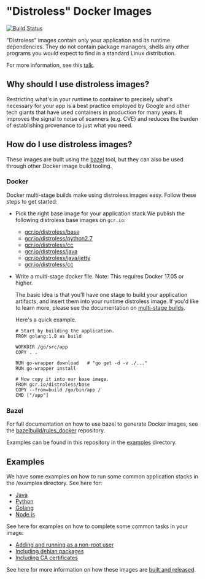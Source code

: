 # "Distroless" Docker Images

[![Build Status](https://travis-ci.org/GoogleCloudPlatform/distroless.svg?branch=master)](https://travis-ci.org/GoogleCloudPlatform/distroless)

"Distroless" images contain only your application and its runtime dependencies.
They do not contain package managers, shells any other programs you would expect to find in a standard Linux distribution.

For more information, see this [talk](https://swampup2017.sched.com/event/A6CW/distroless-docker-containerizing-apps-not-vms?iframe=no&w=100%&sidebar=yes&bg=no).

## Why should I use distroless images?

Restricting what's in your runtime to container to precisely what's necessary for your app is a best practice employed by Google
and other tech giants that have used containers in production for many years.
It improves the signal to noise of scanners (e.g. CVE) and reduces the burden of establishing provenance to just what you need.

## How do I use distroless images?

These images are built using the [bazel](https://bazel.build) tool, but they can also be used through other Docker image build tooling.

### Docker

Docker multi-stage builds make using distroless images easy.
Follow these steps to get started:

* Pick the right base image for your application stack
  We publish the following distroless base images on `gcr.io`:
    * [gcr.io/distroless/base](base/README.md)
    * [gcr.io/distroless/python2.7](python2.7/README.md)
    * [gcr.io/distroless/cc](nodejs/README.md)
    * [gcr.io/distroless/java](java/README.md)
    * [gcr.io/distroless/java/jetty](java/jetty/README/md)
    * [gcr.io/distroless/cc](cc/README.md)
* Write a multi-stage docker file.
  Note: This requires Docker 17.05 or higher.

  The basic idea is that you'll have one stage to build your application artifacts, and insert them into your runtime distroless image.
  If you'd like to learn more, please see the documentation on [multi-stage builds]().

  Here's a quick example.
  ```
  # Start by building the application.
  FROM golang:1.8 as build

  WORKDIR /go/src/app
  COPY . .

  RUN go-wrapper download   # "go get -d -v ./..."
  RUN go-wrapper install

  # Now copy it into our base image.
  FROM gcr.io/distroless/base
  COPY --from=build /go/bin/app /
  CMD ["/app"]
  ```

### Bazel

For full documentation on how to use bazel to generate Docker images, see the [bazelbuild/rules_docker](http://github.com/bazelbuild/rules_docker) repository.

Examples can be found in this repository in the [examples](examples/) directory.

## Examples

We have some examples on how to run some common application stacks in the /examples directory.
See here for:

* [Java](examples/java/BUILD)
* [Python](examples/python2.7/BUILD)
* [Golang](examples/go/BUILD)
* [Node.js](examples/nodejs/BUILD)

See here for examples on how to complete some common tasks in your image:

* [Adding and running as a non-root user](examples/nonroot)
* [Including debian packages](https://github.com/bazelbuild/rules_docker#docker_build-1)
* [Including CA certificates](cacerts/)

See here for more information on how these images are [built and released](RELEASES.md).
